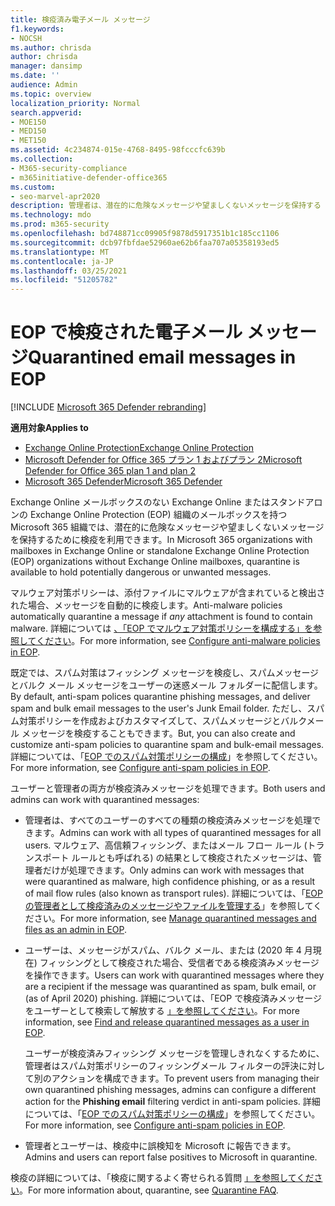 ```yaml
---
title: 検疫済み電子メール メッセージ
f1.keywords:
- NOCSH
ms.author: chrisda
author: chrisda
manager: dansimp
ms.date: ''
audience: Admin
ms.topic: overview
localization_priority: Normal
search.appverid:
- MOE150
- MED150
- MET150
ms.assetid: 4c234874-015e-4768-8495-98fcccfc639b
ms.collection:
- M365-security-compliance
- m365initiative-defender-office365
ms.custom:
- seo-marvel-apr2020
description: 管理者は、潜在的に危険なメッセージや望ましくないメッセージを保持する Exchange Online Protection (EOP) の検疫について学習できます。
ms.technology: mdo
ms.prod: m365-security
ms.openlocfilehash: bd748871cc09905f9878d5917351b1c185cc1106
ms.sourcegitcommit: dcb97fbfdae52960ae62b6faa707a05358193ed5
ms.translationtype: MT
ms.contentlocale: ja-JP
ms.lasthandoff: 03/25/2021
ms.locfileid: "51205782"
---
```

# <a name="quarantined-email-messages-in-eop"></a><span data-ttu-id="5958e-103">EOP で検疫された電子メール メッセージ</span><span class="sxs-lookup"><span data-stu-id="5958e-103">Quarantined email messages in EOP</span></span>

[!INCLUDE [Microsoft 365 Defender rebranding](../includes/microsoft-defender-for-office.md)]

<span data-ttu-id="5958e-104">**適用対象**</span><span class="sxs-lookup"><span data-stu-id="5958e-104">**Applies to**</span></span>
- [<span data-ttu-id="5958e-105">Exchange Online Protection</span><span class="sxs-lookup"><span data-stu-id="5958e-105">Exchange Online Protection</span></span>](exchange-online-protection-overview.md)
- [<span data-ttu-id="5958e-106">Microsoft Defender for Office 365 プラン 1 およびプラン 2</span><span class="sxs-lookup"><span data-stu-id="5958e-106">Microsoft Defender for Office 365 plan 1 and plan 2</span></span>](defender-for-office-365.md)
- [<span data-ttu-id="5958e-107">Microsoft 365 Defender</span><span class="sxs-lookup"><span data-stu-id="5958e-107">Microsoft 365 Defender</span></span>](../defender/microsoft-365-defender.md)

<span data-ttu-id="5958e-108">Exchange Online メールボックスのない Exchange Online またはスタンドアロンの Exchange Online Protection (EOP) 組織のメールボックスを持つ Microsoft 365 組織では、潜在的に危険なメッセージや望ましくないメッセージを保持するために検疫を利用できます。</span><span class="sxs-lookup"><span data-stu-id="5958e-108">In Microsoft 365 organizations with mailboxes in Exchange Online or standalone Exchange Online Protection (EOP) organizations without Exchange Online mailboxes, quarantine is available to hold potentially dangerous or unwanted messages.</span></span>

<span data-ttu-id="5958e-109">マルウェア対策ポリシーは、添付ファイルにマルウェアが含まれていると検出された場合、メッセージを自動的に検疫します。</span><span class="sxs-lookup"><span data-stu-id="5958e-109">Anti-malware policies automatically quarantine a message if *any* attachment is found to contain malware.</span></span> <span data-ttu-id="5958e-110">詳細については [、「EOP でマルウェア対策ポリシーを構成する」を参照してください](configure-anti-malware-policies.md)。</span><span class="sxs-lookup"><span data-stu-id="5958e-110">For more information, see [Configure anti-malware policies in EOP](configure-anti-malware-policies.md).</span></span>

<span data-ttu-id="5958e-111">既定では、スパム対策はフィッシング メッセージを検疫し、スパムメッセージとバルク メール メッセージをユーザーの迷惑メール フォルダーに配信します。</span><span class="sxs-lookup"><span data-stu-id="5958e-111">By default, anti-spam polices quarantine phishing messages, and deliver spam and bulk email messages to the user's Junk Email folder.</span></span> <span data-ttu-id="5958e-112">ただし、スパム対策ポリシーを作成およびカスタマイズして、スパムメッセージとバルクメール メッセージを検疫することもできます。</span><span class="sxs-lookup"><span data-stu-id="5958e-112">But, you can also create and customize anti-spam policies to quarantine spam and bulk-email messages.</span></span> <span data-ttu-id="5958e-113">詳細については、「[EOP でのスパム対策ポリシーの構成](configure-your-spam-filter-policies.md)」を参照してください。</span><span class="sxs-lookup"><span data-stu-id="5958e-113">For more information, see [Configure anti-spam policies in EOP](configure-your-spam-filter-policies.md).</span></span>

<span data-ttu-id="5958e-114">ユーザーと管理者の両方が検疫済みメッセージを処理できます。</span><span class="sxs-lookup"><span data-stu-id="5958e-114">Both users and admins can work with quarantined messages:</span></span>

- <span data-ttu-id="5958e-115">管理者は、すべてのユーザーのすべての種類の検疫済みメッセージを処理できます。</span><span class="sxs-lookup"><span data-stu-id="5958e-115">Admins can work with all types of quarantined messages for all users.</span></span> <span data-ttu-id="5958e-116">マルウェア、高信頼フィッシング、またはメール フロー ルール (トランスポート ルールとも呼ばれる) の結果として検疫されたメッセージは、管理者だけが処理できます。</span><span class="sxs-lookup"><span data-stu-id="5958e-116">Only admins can work with messages that were quarantined as malware, high confidence phishing, or as a result of mail flow rules (also known as transport rules).</span></span> <span data-ttu-id="5958e-117">詳細については、「[EOP の管理者として検疫済みのメッセージやファイルを管理する](manage-quarantined-messages-and-files.md)」を参照してください。</span><span class="sxs-lookup"><span data-stu-id="5958e-117">For more information, see [Manage quarantined messages and files as an admin in EOP](manage-quarantined-messages-and-files.md).</span></span>

- <span data-ttu-id="5958e-118">ユーザーは、メッセージがスパム、バルク メール、または (2020 年 4 月現在) フィッシングとして検疫された場合、受信者である検疫済みメッセージを操作できます。</span><span class="sxs-lookup"><span data-stu-id="5958e-118">Users can work with quarantined messages where they are a recipient if the message was quarantined as spam, bulk email, or (as of April 2020) phishing.</span></span> <span data-ttu-id="5958e-119">詳細については、「EOP で検疫済みメッセージをユーザーとして検索して解放する [」を参照してください](find-and-release-quarantined-messages-as-a-user.md)。</span><span class="sxs-lookup"><span data-stu-id="5958e-119">For more information, see [Find and release quarantined messages as a user in EOP](find-and-release-quarantined-messages-as-a-user.md).</span></span>

  <span data-ttu-id="5958e-120">ユーザーが検疫済みフィッシング メッセージを管理しきれなくするために、管理者はスパム対策ポリシーのフィッシングメール フィルターの評決に対して別のアクションを構成できます。</span><span class="sxs-lookup"><span data-stu-id="5958e-120">To prevent users from managing their own quarantined phishing messages, admins can configure a different action for the **Phishing email** filtering verdict in anti-spam policies.</span></span> <span data-ttu-id="5958e-121">詳細については、「[EOP でのスパム対策ポリシーの構成](configure-your-spam-filter-policies.md)」を参照してください。</span><span class="sxs-lookup"><span data-stu-id="5958e-121">For more information, see [Configure anti-spam policies in EOP](configure-your-spam-filter-policies.md).</span></span>

- <span data-ttu-id="5958e-122">管理者とユーザーは、検疫中に誤検知を Microsoft に報告できます。</span><span class="sxs-lookup"><span data-stu-id="5958e-122">Admins and users can report false positives to Microsoft in quarantine.</span></span>

<span data-ttu-id="5958e-123">検疫の詳細については、「検疫に関するよく寄せられる質問 [」を参照してください](quarantine-faq.md)。</span><span class="sxs-lookup"><span data-stu-id="5958e-123">For more information about, quarantine, see [Quarantine FAQ](quarantine-faq.md).</span></span>
